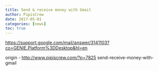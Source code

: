 ```yaml
---
title: Send & receive money with Gmail
author: PipisCrew
date: 2017-05-01
categories: [news]
toc: true
---
```


https://support.google.com/mail/answer/3141103?co=GENIE.Platform%3DDesktop&hl=en

origin - http://www.pipiscrew.com/?p=7825 send-receive-money-with-gmail